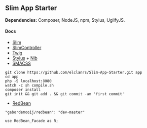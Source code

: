 ## Slim App Starter

**Dependencies:** Composer, NodeJS, npm, Stylus, UglifyJS.

#### Docs

- [Slim](http://docs.slimframework.com)
- [SlimController](https://github.com/fortrabbit/slimcontroller)
- [Twig](http://docs.slimframework.com)
- [Stylus](http://learnboost.github.io/stylus/) + [Nib](http://visionmedia.github.io/nib/)
- [SMACSS](http://smacss.com/book/)

```
git clone https://github.com/elclanrs/Slim-App-Starter.git app
cd app
php -S localhost:8080
watch -c sh compile.sh
composer install
git init && git add . && git commit -am 'first commit'
```

- [RedBean](http://www.redbeanphp.com/)

```
"gabordemooij/redbean": "dev-master"
```
```
use RedBean_Facade as R;
```
